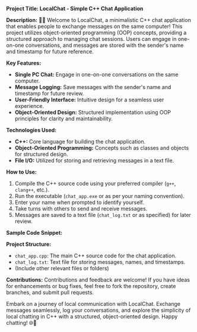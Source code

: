 **Project Title: LocalChat - Simple C++ Chat Application**

**Description:**
💬✨ Welcome to LocalChat, a minimalistic C++ chat application that enables people to exchange messages on the same computer! This project utilizes object-oriented programming (OOP) concepts, providing a structured approach to managing chat sessions. Users can engage in one-on-one conversations, and messages are stored with the sender's name and timestamp for future reference.

**Key Features:**
- **Single PC Chat:** Engage in one-on-one conversations on the same computer.
- **Message Logging:** Save messages with the sender's name and timestamp for future review.
- **User-Friendly Interface:** Intuitive design for a seamless user experience.
- **Object-Oriented Design:** Structured implementation using OOP principles for clarity and maintainability.

**Technologies Used:**
- **C++:** Core language for building the chat application.
- **Object-Oriented Programming:** Concepts such as classes and objects for structured design.
- **File I/O:** Utilized for storing and retrieving messages in a text file.

**How to Use:**
1. Compile the C++ source code using your preferred compiler (`g++`, `clang++`, etc.).
2. Run the executable (`chat_app.exe` or as per your naming convention).
3. Enter your name when prompted to identify yourself.
4. Take turns with others to send and receive messages.
5. Messages are saved to a text file (`chat_log.txt` or as specified) for later review.

**Sample Code Snippet:**

**Project Structure:**
- `chat_app.cpp`: The main C++ source code for the chat application.
- `chat_log.txt`: Text file for storing messages, names, and timestamps.
- (Include other relevant files or folders)

**Contributions:**
Contributions and feedback are welcome! If you have ideas for enhancements or bug fixes, feel free to fork the repository, create branches, and submit pull requests.

Embark on a journey of local communication with LocalChat. Exchange messages seamlessly, log your conversations, and explore the simplicity of local chatting in C++ with a structured, object-oriented design. Happy chatting! 🌐💬

